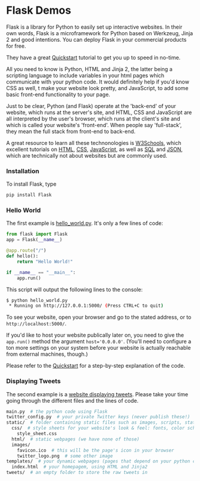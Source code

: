 # Flask Demos

Flask is a library for Python to easily set up interactive websites. In their own words, Flask is a microframework for Python based on Werkzeug, Jinja 2 and good intentions. You can deploy Flask in your commercial products for free.

They have a great [Quickstart](http://flask.pocoo.org/docs/0.10/quickstart/#quickstart) tutorial to get you up to speed in no-time.

All you need to know is Python, HTML and Jinja 2, the latter being a scripting language to include variables in your html pages which communicate with your python code. It would definitely help if you'd know CSS as well, t make your website look pretty, and JavaScript, to add some basic front-end functionality to your page.

Just to be clear, Python (and Flask) operate at the 'back-end' of your website, which runs at the server's site, and HTML, CSS and JavaScript are all interpreted by the user's browser, which runs at the client's site and which is called your website's 'front-end'. When people say 'full-stack', they mean the full stack from front-end to back-end.

A great resource to learn all these technonologies is [W3Schools](http://www.w3schools.com/), which excellent tutorials on [HTML](http://www.w3schools.com/html/), [CSS](http://www.w3schools.com/css/),
[JavaScript](http://www.w3schools.com/js/), as well as [SQL](http://www.w3schools.com/sql) and [JSON](http://www.w3schools.com/json), which are technically not about websites but are commonly used.


### Installation

To install Flask, type

  ```sh
  pip install Flask
  ```


### Hello World

The first example is [hello_world.py](./01_hello_world/hello_world.py). It's only a few lines of code:

  ```python
  from flask import Flask
  app = Flask(__name__)

  @app.route("/")
  def hello():
      return "Hello World!"

  if __name__ == "__main__":
      app.run()
  ```

This script will output the following lines to the console:

  ```sh
  $ python hello_world.py
   * Running on http://127.0.0.1:5000/ (Press CTRL+C to quit)
  ```

To see your website, open your browser and go to the stated address, or to `http://localhost:5000/`.

If you'd like to host your website publically later on, you need to give the `app.run()` method the argument `host='0.0.0.0'`. (You'll need to configure a ton more settings on your system before your website is actually reachable from external machines, though.)

Please refer to the [Quickstart](http://flask.pocoo.org/docs/0.10/quickstart/#quickstart) for a step-by-step explanation of the code.


### Displaying Tweets

The second example is a [website displaying tweets](./02_twitter/main.py). Please take your time going through the different files and the lines of code.

  ```sh
  main.py  # the python code using Flask
  twitter_config.py  # your private Twitter keys (never publish these!)
  static/  # folder containing static files such as images, scripts, static html webpages, etc.
    css/  # style sheets for your website's look & feel: fonts, color schemes, layout, etc.
      style_sheet.css
    html/  # static webpages (we have none of those)
    images/
      favicon.ico  # this will be the page's icon in your browser
      twitter_logo.png  # some other image
  templates/  # your dynamic webpages (pages that depend on your python code)
    index.html  # your homepagem, using HTML and Jinja2
  tweets/  # an empty folder to store the raw tweets in
  ```



